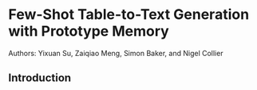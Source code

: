 # Few-Shot Table-to-Text Generation with Prototype Memory
Authors: Yixuan Su, Zaiqiao Meng, Simon Baker, and Nigel Collier

## Introduction
